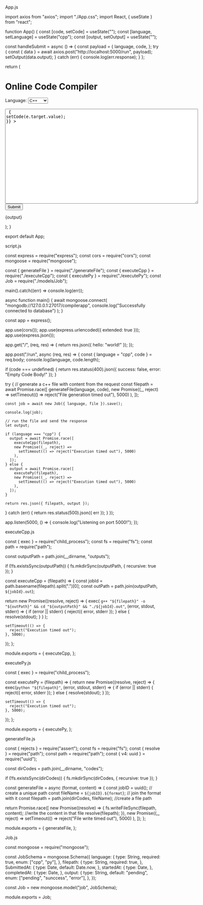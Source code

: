 App.js

import axios from "axios";
import "./App.css";
import React, { useState } from "react";

function App() {
const [code, setCode] = useState("");
const [language, setLanguage] = useState("cpp");
const [output, setOutput] = useState("");

const handleSubmit = async () => {
const payload = {
language,
code,
};
try {
const { data } = await axios.post("http://localhost:5000/run", payload);
setOutput(data.output);
} catch (err) {
console.log(err.response);
}
};

return (

<div className="App">
<h1>Online Code Compiler</h1>
<div>
<label>Language: </label>
<select
value={language}
onChange={(e) => {
setLanguage(e.target.value);
console.log(e.target.value);
}} >
<option value="cpp">C++</option>
<option value="py">Python</option>
</select>
</div>
<br />
<textarea
rows="20"
cols="75"
value={code}
onChange={(e) => {
setCode(e.target.value);
}} ></textarea>
<br />
<button onClick={handleSubmit}>Submit</button>
<p>{output}</p>
</div>
);
}

export default App;

script.js

const express = require("express");
const cors = require("cors");
const mongoose = require("mongoose");

const { generateFile } = require("./generateFile");
const { executeCpp } = require("./executeCpp");
const { executePy } = require("./executePy");
const Job = require("./models/Job");

main().catch((err) => console.log(err));

async function main() {
await mongoose.connect(
"mongodb://127.0.0.1:27017/compilerapp",
console.log("Successfully connected to database")
);
}

const app = express();

app.use(cors());
app.use(express.urlencoded({ extended: true }));
app.use(express.json());

app.get("/", (req, res) => {
return res.json({ hello: "world!" });
});

app.post("/run", async (req, res) => {
const { language = "cpp", code } = req.body;
console.log(language, code.length);

if (code === undefined) {
return res.status(400).json({ success: false, error: "Empty Code Body!" });
}

try {
// generate a c++ file with content from the request
const filepath = await Promise.race([
generateFile(language, code),
new Promise((_, reject) =>
setTimeout(() => reject("File generation timed out"), 5000)
),
]);

    const job = await new Job({ language, file }).save();

    console.log(job);

    // run the file and send the response
    let output;

    if (language === "cpp") {
      output = await Promise.race([
        executeCpp(filepath),
        new Promise((_, reject) =>
          setTimeout(() => reject("Execution timed out"), 5000)
        ),
      ]);
    } else {
      output = await Promise.race([
        executePy(filepath),
        new Promise((_, reject) =>
          setTimeout(() => reject("Execution timed out"), 5000)
        ),
      ]);
    }

    return res.json({ filepath, output });

} catch (err) {
return res.status(500).json({ err });
}
});

app.listen(5000, () => {
console.log("Listening on port 5000!");
});

executeCpp.js

const { exec } = require("child_process");
const fs = require("fs");
const path = require("path");

const outputPath = path.join(\_\_dirname, "outputs");

if (!fs.existsSync(outputPath)) {
fs.mkdirSync(outputPath, { recursive: true });
}

const executeCpp = (filepath) => {
const jobId = path.basename(filepath).split(".")[0];
const outPath = path.join(outputPath, `${jobId}.out`);

return new Promise((resolve, reject) => {
exec(
`g++ "${filepath}" -o "${outPath}" && cd "${outputPath}" && "./${jobId}.out"`,
(error, stdout, stderr) => {
if (error || stderr) {
reject({ error, stderr });
} else {
resolve(stdout);
}
}
);

    setTimeout(() => {
      reject("Execution timed out");
    }, 5000);

});
};

module.exports = {
executeCpp,
};

executePy.js

const { exec } = require("child_process");

const executePy = (filepath) => {
return new Promise((resolve, reject) => {
exec(`python "${filepath}"`, (error, stdout, stderr) => {
if (error || stderr) {
reject({ error, stderr });
} else {
resolve(stdout);
}
});

    setTimeout(() => {
      reject("Execution timed out");
    }, 5000);

});
};

module.exports = {
executePy,
};

generateFile.js

const { rejects } = require("assert");
const fs = require("fs");
const { resolve } = require("path");
const path = require("path");
const { v4: uuid } = require("uuid");

const dirCodes = path.join(\_\_dirname, "codes");

if (!fs.existsSync(dirCodes)) {
fs.mkdirSync(dirCodes, { recursive: true });
}

const generateFile = async (format, content) => {
const jobID = uuid(); // create a unique path
const fileName = `${jobID}.${format}`; // join the format with it
const filepath = path.join(dirCodes, fileName); //create a file path

return Promise.race([
new Promise((resolve) => {
fs.writeFileSync(filepath, content); //write the content in that file
resolve(filepath);
}),
new Promise((_, reject) =>
setTimeout(() => reject("File write timed out"), 5000)
),
]);
};

module.exports = {
generateFile,
};

Job.js

const mongoose = require("mongoose");

const JobSchema = mongoose.Schema({
language: {
type: String,
required: true,
enum: ["cpp", "py"],
},
filepath: {
type: String,
required: true,
},
SubmittedAt: {
type: Date,
default: Date.now,
},
startedAt: {
type: Date,
},
completedAt: {
type: Date,
},
output: {
type: String,
default: "pending",
enum: ["pending", "sunccess", "error"],
},
});

const Job = new mongoose.model("job", JobSchema);

module.exports = Job;
